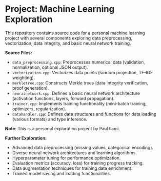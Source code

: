 # Project: Machine Learning Exploration

This repository contains source code for a personal machine learning project 
with several components exploring data preprocessing, vectorization, data integrity, 
and basic neural network training.

**Source Files:**

* `data_preprocessing.cpp`: Preprocesses numerical data (validation, normalization, 
optional JSON output).
* `vectorization.cpp`: Vectorizes data points (random projection, TF-IDF weighting).
* `merkletree.cpp`: Constructs Merkle trees (data integrity verification, proof generation).
* `neuralnetwork.cpp`: Defines a basic neural network architecture (activation functions, 
layers, forward propagation).
* `trainer.cpp`: Implements training functionality (mini-batch training, optimizers, regularization).
* `datahandler.cpp`: Defines data structures and functions for data loading (various formats) 
and type inference.

**Note:** This is a personal exploration project by Paul Ilami.

**Further Exploration:**

* Advanced data preprocessing (missing values, categorical encoding).
* Diverse neural network architectures and learning algorithms.
* Hyperparameter tuning for performance optimization.
* Evaluation metrics (accuracy, loss) for training progress tracking.
* Data augmentation techniques for training data enrichment.
* Trained model saving and loading functionalities.
